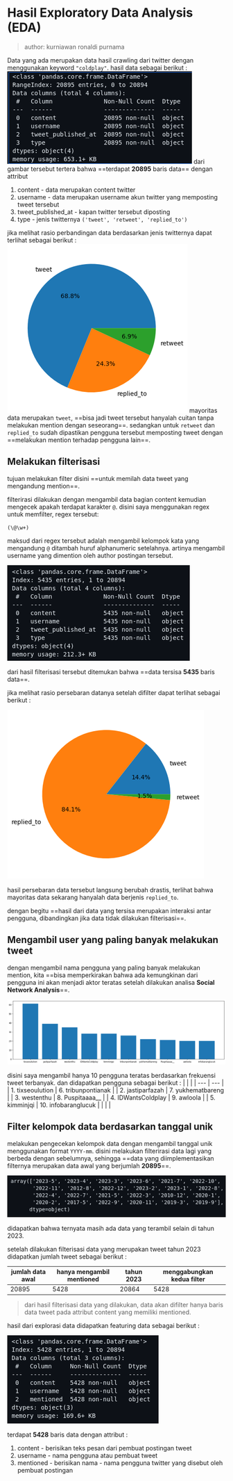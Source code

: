 # Hasil Exploratory Data Analysis (EDA)
> author: kurniawan ronaldi purnama

Data yang ada merupakan data hasil crawling dari twitter dengan menggunakan keyword `"coldplay"`. hasil data sebagai berikut :
![alt text](./img/image-0.png)
dari gambar tersebut tertera bahwa ==terdapat **20895** baris data== dengan attribut 
1. content - data merupakan content twitter
2. username - data merupakan username akun twitter yang memposting tweet tersebut
3. tweet_published_at - kapan twitter tersebut diposting
4. type - jenis twitternya `('tweet', 'retweet', 'replied_to')`

jika melihat rasio perbandingan data berdasarkan jenis twitternya dapat terlihat sebagai berikut :
![alt text](./img/image.png)
mayoritas data merupakan `tweet`, ==bisa jadi tweet tersebut hanyalah cuitan tanpa melakukan mention dengan seseorang==. sedangkan untuk `retweet` dan `replied_to` sudah dipastikan pengguna tersebut memposting tweet dengan ==melakukan mention terhadap pengguna lain==.

## Melakukan filterisasi 
tujuan melakukan filter disini ==untuk memilah data tweet yang mengandung mention==. 

filterirasi dilakukan dengan mengambil data bagian content kemudian mengecek apakah terdapat karakter `@`. disini saya menggunakan regex untuk memfilter, regex tersebut:
```regex
(\@\w+)
```
maksud dari regex tersebut adalah mengambil kelompok kata yang mengandung `@` ditambah huruf alphanumeric setelahnya. artinya mengambil username yang dimention oleh author postingan tersebut.

![alt text](./img/image-1.png)

dari hasil filterisasi tersebut ditemukan bahwa ==data tersisa **5435** baris data==.

jika melihat rasio persebaran datanya setelah difilter dapat terlihat sebagai berikut :

![alt text](./img/image-2.png)

hasil persebaran data tersebut langsung berubah drastis, terlihat bahwa mayoritas data sekarang hanyalah data berjenis `replied_to`.

dengan begitu ==hasil dari data yang tersisa merupakan interaksi antar pengguna, dibandingkan jika data tidak dilakukan filterisasi==.

## Mengambil user yang paling banyak melakukan tweet
dengan mengambil nama pengguna yang paling banyak melakukan mention, kita ==bisa memperkirakan bahwa ada kemungkinan dari pengguna ini akan menjadi aktor teratas setelah dilakukan analisa **Social Network Analysis**==.

![alt text](./img/image-3.png)

disini saya mengambil hanya 10 pengguna teratas berdasarkan frekuensi tweet terbanyak. dan didapatkan pengguna sebagai berikut :
| | |
| --- | --- |
| 1. tixseoulution | 6. tribunpontianak |
| 2. jastiparfazah | 7. yukhematbareng |
| 3. westenthu | 8. Puspitaaaa__ |
| 4. IDWantsColdplay | 9. awloola |
| 5. kimminjqi | 10. infobaranglucuk |
| | |

## Filter kelompok data berdasarkan tanggal unik
melakukan pengecekan kelompok data dengan mengambil tanggal unik menggunakan format `YYYY-mm`. disini melakukan filterirasi data lagi yang berbeda dengan sebelumnya, sehingga ==data yang diimplementasikan filternya merupakan data awal yang berjumlah **20895**==.

![alt text](./img/image-4.png)

didapatkan bahwa ternyata masih ada data yang terambil selain di tahun 2023.

setelah dilakukan filterisasi data yang merupakan tweet tahun 2023 didapatkan jumlah tweet sebagai berikut :

| jumlah data awal | hanya mengambil mentioned | tahun 2023 | menggabungkan kedua filter |
| --- | --- | --- | --- | 
| 20895 | 5428 | 20864 | 5428 |

> dari hasil filterisasi data yang dilakukan, data akan difilter hanya baris data tweet pada attribut content yang memiliki mentioned.

hasil dari explorasi data didapatkan featuring data sebagai berikut :

![alt text](./img/image-5.png)

terdapat **5428** baris data dengan attribut :
1. content - berisikan teks pesan dari pembuat postingan tweet
2. username - nama pengguna atau pembuat tweet
3. mentioned - berisikan nama - nama pengguna twitter yang disebut oleh pembuat postingan